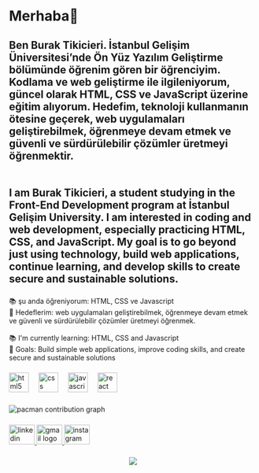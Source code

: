 <h1 align="left">Merhaba👋</h1>

###

<h2 align="left">Ben Burak Tikicieri. İstanbul Gelişim Üniversitesi’nde Ön Yüz Yazılım Geliştirme bölümünde öğrenim gören bir öğrenciyim. Kodlama ve web geliştirme ile ilgileniyorum, güncel olarak HTML, CSS ve JavaScript üzerine eğitim alıyorum. Hedefim, teknoloji kullanmanın ötesine geçerek, web uygulamaları geliştirebilmek, öğrenmeye devam etmek ve güvenli ve sürdürülebilir çözümler üretmeyi öğrenmektir.<br><br><br>I am Burak Tikicieri, a student studying in the Front-End Development program at İstanbul Gelişim University. I am interested in coding and web development, especially practicing HTML, CSS, and JavaScript. My goal is to go beyond just using technology, build web applications, continue learning, and develop skills to create secure and sustainable solutions.</h2>

###

<p align="left">📚 şu anda öğreniyorum: HTML, CSS ve Javascript<br> 🎯 Hedeflerim:  web uygulamaları geliştirebilmek, öğrenmeye devam etmek ve güvenli ve sürdürülebilir çözümler üretmeyi öğrenmek.<br><br>📚 I'm currently learning:  HTML, CSS and Javascript<br> 🎯 Goals: Build simple web applications, improve coding skills, and create secure and sustainable solutions</p>

###

<div align="left">
  <img src="https://cdn.jsdelivr.net/gh/devicons/devicon/icons/html5/html5-original.svg" height="40" alt="html5 logo"  />
  <img width="12" />
  <img src="https://cdn.jsdelivr.net/gh/devicons/devicon/icons/css3/css3-original.svg" height="40" alt="css logo"  />
  <img width="12" />
  <img src="https://cdn.jsdelivr.net/gh/devicons/devicon/icons/javascript/javascript-original.svg" height="40" alt="javascript logo"  />
  <img width="12" />
  <img src="https://cdn.jsdelivr.net/gh/devicons/devicon/icons/react/react-original.svg" height="40" alt="react logo"  />
</div>

###

<picture>
  <source media="(prefers-color-scheme: dark)" srcset="https://raw.githubusercontent.com/Buraktkcr/Buraktkcr/output/pacman-contribution-graph-dark.svg">
  <source media="(prefers-color-scheme: light)" srcset="https://raw.githubusercontent.com/Buraktkcr/Buraktkcr/output/pacman-contribution-graph.svg">
  <img alt="pacman contribution graph" src="https://raw.githubusercontent.com/Buraktkcr/Buraktkcr/output/pacman-contribution-graph.svg">
</picture>

###

<div align="left">
  <a href="https://www.linkedin.com/in/kullanici_adiniz/" target="_blank">
    <img src="https://raw.githubusercontent.com/maurodesouza/profile-readme-generator/master/src/assets/icons/social/linkedin/default.svg" width="52" height="40" alt="linkedin logo"  />
  </a>
  <a href="burak.tikicieri@ogr.gelisim.edu.tr" target="_blank">
    <img src="https://raw.githubusercontent.com/maurodesouza/profile-readme-generator/master/src/assets/icons/social/gmail/default.svg" width="52" height="40" alt="gmail logo"  />
  </a>
  <a href="https://www.instagram.com/buraktkcr/" target="_blank">
    <img src="https://raw.githubusercontent.com/maurodesouza/profile-readme-generator/master/src/assets/icons/social/instagram/default.svg" width="52" height="40" alt="instagram logo"  />
  </a>
</div>

###

<div align="center">
  <img src="https://visitor-badge.laobi.icu/badge?page_id=Buraktkcr.Buraktkcr&left_color=blue"  />
</div>

###
